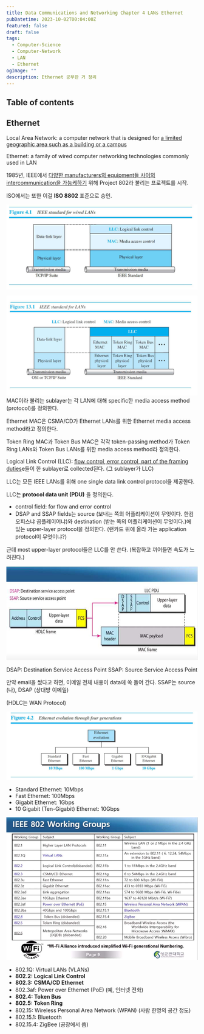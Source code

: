 ```yaml
---
title: Data Communications and Networking Chapter 4 LANs Ethernet
pubDatetime: 2023-10-02T00:04:00Z
featured: false
draft: false
tags:
  - Computer-Science
  - Computer-Network
  - LAN
  - Ethernet
ogImage: ""
description: Ethernet 공부한 거 정리
---
```


## Table of contents

## Ethernet

Local Area Network: a computer network that is designed for <u>a limited geographic area such as a building or a campus</u>

Ethernet: a family of wired computer networking technologies commonly used in LAN

1985년, IEEE에서 <u>다양한 manufacturers의 equipment들 사이의 intercommunication을 가능케하기</u> 위해 Project 802라 불리는 프로젝트를 시작.

ISO에서는 또한 이걸 **ISO 8802** 표준으로 승인.

![](/src/assets/image/data-communications-and-networking-chapter-4-lans-part1-1696173798651.jpeg)

![](/src/assets/image/data-communications-and-networking-chapter-4-lans-part1-1696173925385.jpeg)
MAC이라 불리는 sublayer는 각 LAN에 대해 specific한 media access method (protocol)를 정의한다.

Ethernet MAC은 CSMA/CD가 Ethernet LANs를 위한 Ethernet media access method라고 정의한다.

Token Ring MAC과 Token Bus MAC은 각각 token-passing method가 Token Ring LANs와 Token Bus LANs를 위한 media access method라 정의한다.

Logical Link Control (LLC): <u>flow control, error control, part of the framing duties</u>e들이 한 sublayer로 collected된다. (그 sublayer가 LLC)

LLC는 모든 IEEE LANs를 위해 one single data link control protocol을 제공한다.

LLC는 **protocol data unit (PDU)** 을 정의한다.

- control field: for flow and error control
- DSAP and SSAP fields는 source (보내는 쪽의 어플리케이션이 무엇이다. 한컴오피스냐 곰플레이어냐)와 destination (받는 쪽의 어플리케이션이 무엇이다.)에 있는 upper-layer protocol을 정의한다. (랜카드 위에 올라 가는 application protocol이 무엇이냐?)

근데 most upper-layer protocol들은 LLC를 안 쓴다. (복잡하고 끼어들면 속도가 느려진다.)

![](/src/assets/image/data-communications-and-networking-chapter-4-lans-part1-1696175216740.jpeg)

DSAP: Destination Service Access Point
SSAP: Source Service Access Point

만약 email을 썼다고 하면, 이메일 전체 내용이 data에 쏙 들어 간다.
SSAP는 source (나), DSAP (상대방 이메일)

(HDLC는 WAN Protocol)

![](/src/assets/image/data-communications-and-networking-chapter-4-lans-part1-1696175792874.jpeg)

- Standard Ethernet: 10Mbps
- Fast Ethernet: 100Mbps
- Gigabit Ethernet: 1Gbps
- 10 Gigabit (Ten-Gigabit) Ethernet: 10Gbps

![](/src/assets/image/data-communications-and-networking-chapter-4-lans-part1-1696176038888.jpeg)

- 802.1Q: Virtual LANs (VLANs)
- **802.2: Logical Link Control**
- **802.3: CSMA/CD Ethernet**
- 802.3af: Power over Ethernet (PoE) (예, 인터넷 전화)
- **802.4: Token Bus**
- **802.5: Token Ring**
- 802.15: Wireless Personal Area Network (WPAN) (사람 한명의 공간 정도)
- 802.15.1: Bluetooth
- 802.15.4: ZigBee (공장에서 씀)
